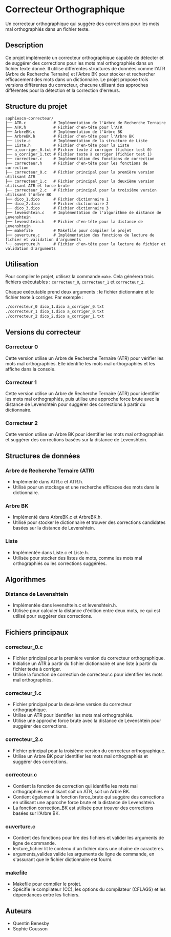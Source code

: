 # Correcteur Orthographique

Un correcteur orthographique qui suggère des corrections pour les mots mal orthographiés dans un fichier texte.

## Description

Ce projet implémente un correcteur orthographique capable de détecter et de suggérer des corrections pour les mots mal orthographiés dans un fichier texte donné. Il utilise différentes structures de données comme l'ATR (Arbre de Recherche Ternaire) et l'Arbre BK pour stocker et rechercher efficacement des mots dans un dictionnaire. Le projet propose trois versions différentes du correcteur, chacune utilisant des approches différentes pour la détection et la correction d'erreurs.

## Structure du projet

```
sophiescn-correcteur/
├── ATR.c            # Implémentation de l'Arbre de Recherche Ternaire
├── ATR.h            # Fichier d'en-tête pour l'ATR
├── ArbreBK.c        # Implémentation de l'Arbre BK
├── ArbreBK.h        # Fichier d'en-tête pour l'Arbre BK
├── Liste.c          # Implémentation de la structure de Liste
├── Liste.h          # Fichier d'en-tête pour la Liste
├── a_corriger_0.txt # Fichier texte à corriger (fichier test 0)
├── a_corriger_1.txt # Fichier texte à corriger (fichier test 1)
├── correcteur.c     # Implémentation des fonctions de correction
├── correcteur.h     # Fichier d'en-tête pour les fonctions de correction
├── correcteur_0.c   # Fichier principal pour la première version utilisant ATR
├── correcteur_1.c   # Fichier principal pour la deuxième version utilisant ATR et force brute
├── correcteur_2.c   # Fichier principal pour la troisième version utilisant l'Arbre BK
├── dico_1.dico      # Fichier dictionnaire 1
├── dico_2.dico      # Fichier dictionnaire 2
├── dico_3.dico      # Fichier dictionnaire 3
├── levenshtein.c    # Implémentation de l'algorithme de distance de Levenshtein
├── levenshtein.h    # Fichier d'en-tête pour la distance de Levenshtein
├── makefile         # Makefile pour compiler le projet
├── ouverture.c      # Implémentation des fonctions de lecture de fichier et validation d'arguments
└── ouverture.h      # Fichier d'en-tête pour la lecture de fichier et validation d'arguments
```

## Utilisation

Pour compiler le projet, utilisez la commande `make`. Cela générera trois fichiers exécutables : `correcteur_0`, `correcteur_1` et `correcteur_2`.

Chaque exécutable prend deux arguments : le fichier dictionnaire et le fichier texte à corriger. Par exemple :

```bash
./correcteur_0 dico_1.dico a_corriger_0.txt
./correcteur_1 dico_1.dico a_corriger_0.txt
./correcteur_2 dico_2.dico a_corriger_1.txt
```

## Versions du correcteur

### Correcteur 0

Cette version utilise un Arbre de Recherche Ternaire (ATR) pour vérifier les mots mal orthographiés. Elle identifie les mots mal orthographiés et les affiche dans la console.

### Correcteur 1

Cette version utilise un Arbre de Recherche Ternaire (ATR) pour identifier les mots mal orthographiés, puis utilise une approche force brute avec la distance de Levenshtein pour suggérer des corrections à partir du dictionnaire.

### Correcteur 2

Cette version utilise un Arbre BK pour identifier les mots mal orthographiés et suggérer des corrections basées sur la distance de Levenshtein.

## Structures de données

### Arbre de Recherche Ternaire (ATR)

- Implémenté dans ATR.c et ATR.h.
- Utilisé pour un stockage et une recherche efficaces des mots dans le dictionnaire.

### Arbre BK

- Implémenté dans ArbreBK.c et ArbreBK.h.
- Utilisé pour stocker le dictionnaire et trouver des corrections candidates basées sur la distance de Levenshtein.

### Liste

- Implémentée dans Liste.c et Liste.h.
- Utilisée pour stocker des listes de mots, comme les mots mal orthographiés ou les corrections suggérées.

## Algorithmes

### Distance de Levenshtein

- Implémentée dans levenshtein.c et levenshtein.h.
- Utilisée pour calculer la distance d'édition entre deux mots, ce qui est utilisé pour suggérer des corrections.

## Fichiers principaux

### correcteur_0.c

- Fichier principal pour la première version du correcteur orthographique.
- Initialise un ATR à partir du fichier dictionnaire et une liste à partir du fichier texte à corriger.
- Utilise la fonction de correction de correcteur.c pour identifier les mots mal orthographiés.

### correcteur_1.c

- Fichier principal pour la deuxième version du correcteur orthographique.
- Utilise un ATR pour identifier les mots mal orthographiés.
- Utilise une approche force brute avec la distance de Levenshtein pour suggérer des corrections.

### correcteur_2.c

- Fichier principal pour la troisième version du correcteur orthographique.
- Utilise un Arbre BK pour identifier les mots mal orthographiés et suggérer des corrections.

### correcteur.c

- Contient la fonction de correction qui identifie les mots mal orthographiés en utilisant soit un ATR, soit un Arbre BK.
- Contient également la fonction force_brute qui suggère des corrections en utilisant une approche force brute et la distance de Levenshtein.
- La fonction correction_BK est utilisée pour trouver des corrections basées sur l'Arbre BK.

### ouverture.c

- Contient des fonctions pour lire des fichiers et valider les arguments de ligne de commande.
- lecture_fichier lit le contenu d'un fichier dans une chaîne de caractères.
- arguments_valides valide les arguments de ligne de commande, en s'assurant que le fichier dictionnaire est fourni.

### makefile

- Makefile pour compiler le projet.
- Spécifie le compilateur (CC), les options du compilateur (CFLAGS) et les dépendances entre les fichiers.

## Auteurs

- Quentin Benesby
- Sophie Cousson
